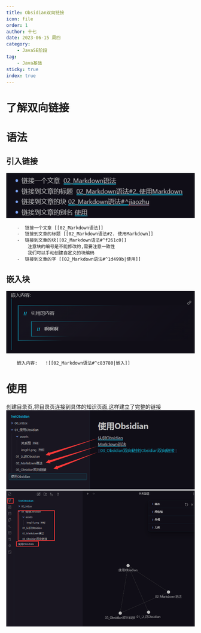 ```yaml
---
title: Obsidian双向链接
icon: file
order: 1
author: 十七
date: 2023-06-15 周四
category:
	- JavaSE阶段
tag:
	- Java基础
sticky: true
index: true
---
```


# 了解双向链接

# 语法

## 引入链接
![](../assets/Pasted_image_20230325233518.png)
``` txt
	-  链接一个文章 [[02_Markdown语法]]
	-  链接到文章的标题 [[02_Markdown语法#2. 使用Markdown]]
	-  链接到文章的块[[02_Markdown语法#^f261c0]]
		注意块的编号是不能修改的,需要注意一致性
		我们可以手动创建自定义的块编码
	-  链接到文章的字 [[02_Markdown语法#^1d499b|使用]]
```

## 嵌入块

![](../assets/Pasted_image_20230325233542.png)
``` txt
	嵌入内容:   ![[02_Markdown语法#^c83780|嵌入]]
```

# 使用

创建目录页,将目录页连接到具体的知识页面,这样建立了完整的链接
![](../assets/关系图1.png)
![](../assets/关系图.png)